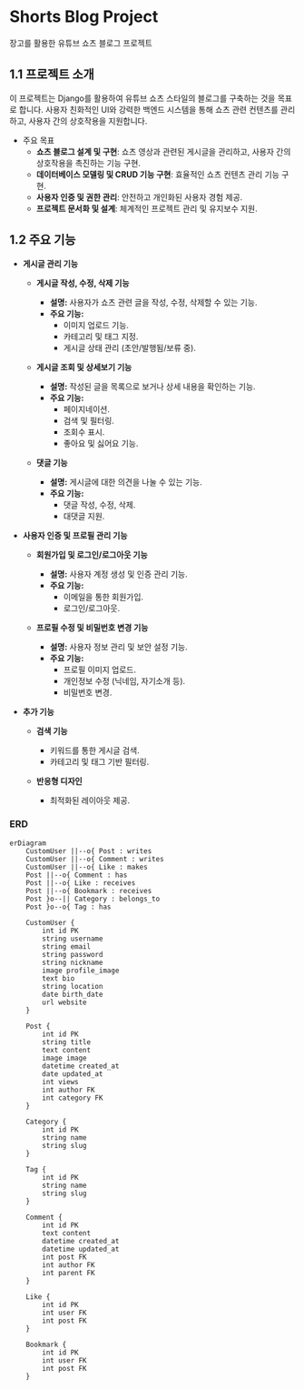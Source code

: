 # Shorts Blog Project
장고를 활용한 유튜브 쇼츠 블로그 프로젝트

## 1.1 프로젝트 소개
이 프로젝트는 Django를 활용하여 유튜브 쇼츠 스타일의 블로그를 구축하는 것을 목표로 합니다. 사용자 친화적인 UI와 강력한 백엔드 시스템을 통해 쇼츠 관련 컨텐츠를 관리하고, 사용자 간의 상호작용을 지원합니다.

- 주요 목표
    - **쇼츠 블로그 설계 및 구현**: 쇼츠 영상과 관련된 게시글을 관리하고, 사용자 간의 상호작용을 촉진하는 기능 구현.
    - **데이터베이스 모델링 및 CRUD 기능 구현**: 효율적인 쇼츠 컨텐츠 관리 기능 구현.
    - **사용자 인증 및 권한 관리**: 안전하고 개인화된 사용자 경험 제공.
    - **프로젝트 문서화 및 설계**: 체계적인 프로젝트 관리 및 유지보수 지원.



## 1.2 주요 기능
- **게시글 관리 기능**
    - **게시글 작성, 수정, 삭제 기능**
        - **설명:** 사용자가 쇼츠 관련 글을 작성, 수정, 삭제할 수 있는 기능.
        - **주요 기능:**
            - 이미지 업로드 기능.
            - 카테고리 및 태그 지정.
            - 게시글 상태 관리 (초안/발행됨/보류 중).

    - **게시글 조회 및 상세보기 기능**
        - **설명:** 작성된 글을 목록으로 보거나 상세 내용을 확인하는 기능.
        - **주요 기능:**
            - 페이지네이션.
            - 검색 및 필터링.
            - 조회수 표시.
            - 좋아요 및 싫어요 기능.

    - **댓글 기능**
        - **설명:** 게시글에 대한 의견을 나눌 수 있는 기능.
        - **주요 기능:**
            - 댓글 작성, 수정, 삭제.
            - 대댓글 지원.

- **사용자 인증 및 프로필 관리 기능**
    - **회원가입 및 로그인/로그아웃 기능**
        - **설명:** 사용자 계정 생성 및 인증 관리 기능.
        - **주요 기능:**
            - 이메일을 통한 회원가입.
            - 로그인/로그아웃.

    - **프로필 수정 및 비밀번호 변경 기능**
        - **설명:** 사용자 정보 관리 및 보안 설정 기능.
        - **주요 기능:**
            - 프로필 이미지 업로드.
            - 개인정보 수정 (닉네임, 자기소개 등).
            - 비밀번호 변경.

- **추가 기능**
    - **검색 기능**
        - 키워드를 통한 게시글 검색.
        - 카테고리 및 태그 기반 필터링.

    - **반응형 디자인**
        - 최적화된 레이아웃 제공.



### ERD

```mermaid
erDiagram
    CustomUser ||--o{ Post : writes
    CustomUser ||--o{ Comment : writes
    CustomUser ||--o{ Like : makes
    Post ||--o{ Comment : has
    Post ||--o{ Like : receives
    Post ||--o{ Bookmark : receives
    Post }o--|| Category : belongs_to
    Post }o--o{ Tag : has

    CustomUser {
        int id PK
        string username
        string email
        string password
        string nickname
        image profile_image
        text bio
        string location
        date birth_date
        url website
    }

    Post {
        int id PK
        string title
        text content
        image image
        datetime created_at
        date updated_at
        int views
        int author FK
        int category FK
    }

    Category {
        int id PK
        string name
        string slug
    }

    Tag {
        int id PK
        string name
        string slug
    }

    Comment {
        int id PK
        text content
        datetime created_at
        datetime updated_at
        int post FK
        int author FK
        int parent FK
    }

    Like {
        int id PK
        int user FK
        int post FK
    }

    Bookmark {
        int id PK
        int user FK
        int post FK
    }



